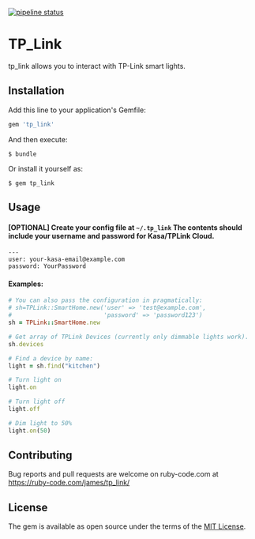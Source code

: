 [![pipeline status](https://ruby-code.com/james/tp_link/badges/master/pipeline.svg)](https://ruby-code.com/james/tp_link/commits/master)

# TP_Link
tp_link allows you to interact with TP-Link smart lights.

## Installation

Add this line to your application's Gemfile:

```ruby
gem 'tp_link'
```

And then execute:

    $ bundle

Or install it yourself as:

    $ gem tp_link

## Usage

#### [OPTIONAL] Create your config file at `~/.tp_link` The contents should include your username and password for Kasa/TPLink Cloud.

```
---
user: your-kasa-email@example.com
password: YourPassword
```

#### Examples:

```ruby
# You can also pass the configuration in pragmatically:
# sh=TPLink::SmartHome.new('user' => 'test@example.com',
#                          'password' => 'password123')
sh = TPLink::SmartHome.new

# Get array of TPLink Devices (currently only dimmable lights work).
sh.devices

# Find a device by name:
light = sh.find("kitchen")

# Turn light on
light.on

# Turn light off
light.off

# Dim light to 50%
light.on(50)
```

## Contributing

Bug reports and pull requests are welcome on ruby-code.com at
https://ruby-code.com/james/tp_link/

## License

The gem is available as open source under the terms of the [MIT License](http://opensource.org/licenses/MIT).
